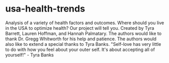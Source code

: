 # usa-health-trends
Analysis of a variety of health factors and outcomes. Where should you live in the USA to optimize health? Our project will tell you.
Created by Tyra Barrett, Lauren Hoffman, and Hannah Palmatary.
The authors would like to thank Dr. Gregg Whitworth for his help and patience.
The authors would also like to extend a special thanks to Tyra Banks.
"Self-love has very little to do with how you feel about your outer self. It's about accepting all of yourself!" - Tyra Banks